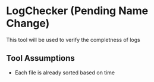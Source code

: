 # LogChecker (Pending Name Change)

This tool will be used to verify the completness of logs

## Tool Assumptions
- Each file is already sorted based on time